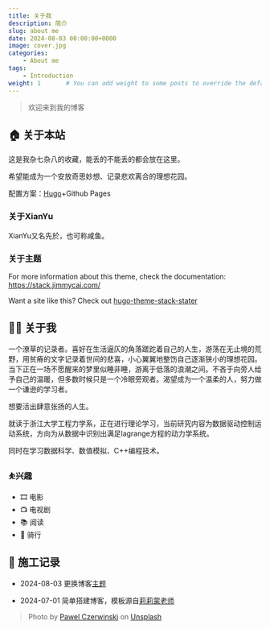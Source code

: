 ```yaml
---
title: 关于我
description: 简介
slug: about me
date: 2024-08-03 00:00:00+0000
image: cover.jpg
categories:
    - About me
tags:
    - Introduction
weight: 1       # You can add weight to some posts to override the default sorting (date descending)
---
```


> 欢迎来到我的博客

## 🏠 关于本站

这是我杂七杂八的收藏，能丢的不能丢的都会放在这里。

希望能成为一个安放奇思妙想、记录悲欢离合的理想花园。

配置方案：[Hugo](https://gohugo.io/)+Github Pages

### 关于XianYu

XianYu又名先於，也可称咸鱼。

### 关于主题

For more information about this theme, check the documentation: https://stack.jimmycai.com/

Want a site like this? Check out [hugo-theme-stack-stater](https://github.com/CaiJimmy/hugo-theme-stack-starter/)

## 👨‍💻 关于我

一个潦草的记录者。喜好在生活逼仄的角落蹉跎着自己的人生，游荡在无止境的荒野，用贫瘠的文字记录着世间的悲喜，小心翼翼地整饬自己逐渐狭小的理想花园。当下正在一场不愿醒来的梦里似睡非睡，游离于低落的浪潮之间。不吝于向旁人给予自己的温暖，但多数时候只是一个冷眼旁观者。渴望成为一个温柔的人，努力做一个谦逊的学习者。

想要活出肆意张扬的人生。

就读于浙江大学工程力学系，正在进行理论学习，当前研究内容为数据驱动控制运动系统，方向为从数据中识别出满足lagrange方程的动力学系统。

同时在学习数据科学、数值模拟、C++编程技术。

### ⛹兴趣

- 🎞 电影
- 📺 电视剧
- 📚 阅读
- 🚴 骑行

## 🧱 施工记录

- 2024-08-03 更换博客[主题](https://github.com/CaiJimmy/hugo-theme-stack/)

- 2024-07-01 简单搭建博客，模板源自[莉莉蒙老师](https://lillianwho.com/)



> Photo by [Pawel Czerwinski](https://unsplash.com/@pawel_czerwinski) on [Unsplash](https://unsplash.com/)